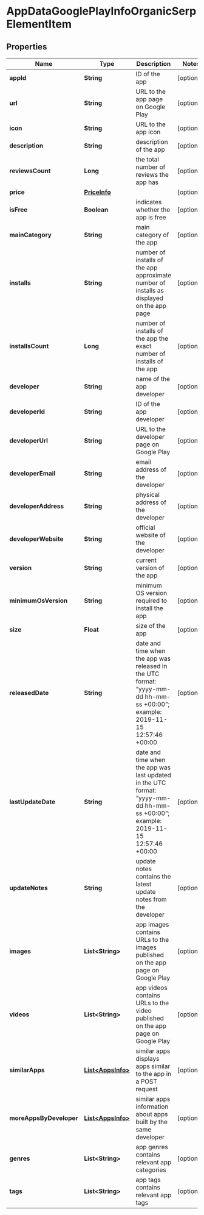 

# AppDataGooglePlayInfoOrganicSerpElementItem


## Properties

| Name | Type | Description | Notes |
|------------ | ------------- | ------------- | -------------|
|**appId** | **String** | ID of the app |  [optional] |
|**url** | **String** | URL to the app page on Google Play |  [optional] |
|**icon** | **String** | URL to the app icon |  [optional] |
|**description** | **String** | description of the app |  [optional] |
|**reviewsCount** | **Long** | the total number of reviews the app has |  [optional] |
|**price** | [**PriceInfo**](PriceInfo.md) |  |  [optional] |
|**isFree** | **Boolean** | indicates whether the app is free |  [optional] |
|**mainCategory** | **String** | main category of the app |  [optional] |
|**installs** | **String** | number of installs of the app approximate number of installs as displayed on the app page |  [optional] |
|**installsCount** | **Long** | number of installs of the app the exact number of installs of the app |  [optional] |
|**developer** | **String** | name of the app developer |  [optional] |
|**developerId** | **String** | ID of the app developer |  [optional] |
|**developerUrl** | **String** | URL to the developer page on Google Play |  [optional] |
|**developerEmail** | **String** | email address of the developer |  [optional] |
|**developerAddress** | **String** | physical address of the developer |  [optional] |
|**developerWebsite** | **String** | official website of the developer |  [optional] |
|**version** | **String** | current version of the app |  [optional] |
|**minimumOsVersion** | **String** | minimum OS version required to install the app |  [optional] |
|**size** | **Float** | size of the app |  [optional] |
|**releasedDate** | **String** | date and time when the app was released in the UTC format: “yyyy-mm-dd hh-mm-ss +00:00”; example: 2019-11-15 12:57:46 +00:00 |  [optional] |
|**lastUpdateDate** | **String** | date and time when the app was last updated in the UTC format: “yyyy-mm-dd hh-mm-ss +00:00”; example: 2019-11-15 12:57:46 +00:00 |  [optional] |
|**updateNotes** | **String** | update notes contains the latest update notes from the developer |  [optional] |
|**images** | **List&lt;String&gt;** | app images contains URLs to the images published on the app page on Google Play |  [optional] |
|**videos** | **List&lt;String&gt;** | app videos contains URLs to the video published on the app page on Google Play |  [optional] |
|**similarApps** | [**List&lt;AppsInfo&gt;**](AppsInfo.md) | similar apps displays apps similar to the app in a POST request |  [optional] |
|**moreAppsByDeveloper** | [**List&lt;AppsInfo&gt;**](AppsInfo.md) | similar apps information about apps built by the same developer |  [optional] |
|**genres** | **List&lt;String&gt;** | app genres contains relevant app categories |  [optional] |
|**tags** | **List&lt;String&gt;** | app tags contains relevant app tags |  [optional] |



